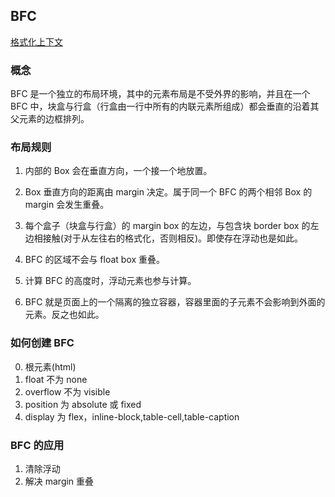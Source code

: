 ## BFC

[格式化上下文](https://blog.csdn.net/sinat_36422236/article/details/88763187)

### 概念

BFC 是一个独立的布局环境，其中的元素布局是不受外界的影响，并且在一个 BFC 中，块盒与行盒（行盒由一行中所有的内联元素所组成）都会垂直的沿着其父元素的边框排列。

### 布局规则

1. 内部的 Box 会在垂直方向，一个接一个地放置。

2. Box 垂直方向的距离由 margin 决定。属于同一个 BFC 的两个相邻 Box 的 margin 会发生重叠。

3. 每个盒子（块盒与行盒）的 margin box 的左边，与包含块 border box 的左边相接触(对于从左往右的格式化，否则相反)。即使存在浮动也是如此。

4. BFC 的区域不会与 float box 重叠。

5. 计算 BFC 的高度时，浮动元素也参与计算。

6. BFC 就是页面上的一个隔离的独立容器，容器里面的子元素不会影响到外面的元素。反之也如此。

### 如何创建 BFC

0. 根元素(html)
1. float 不为 none
2. overflow 不为 visible
3. position 为 absolute 或 fixed
4. display 为 flex，inline-block,table-cell,table-caption

### BFC 的应用

1. 清除浮动
2. 解决 margin 重叠
